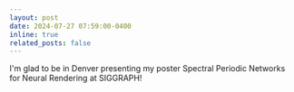 ```yaml
---
layout: post
date: 2024-07-27 07:59:00-0400
inline: true
related_posts: false
---
```


I'm glad to be in Denver presenting my poster Spectral Periodic Networks for Neural Rendering at SIGGRAPH!
